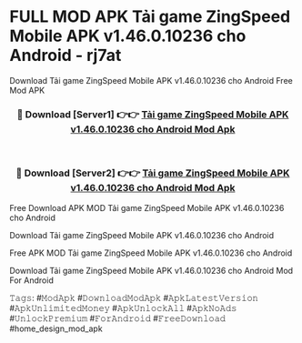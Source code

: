 # FULL MOD APK Tải game ZingSpeed Mobile APK v1.46.0.10236 cho Android - rj7at
Download Tải game ZingSpeed Mobile APK v1.46.0.10236 cho Android Free Mod APK

<div align="center">
<h3>🔴 Download [Server1] 👉👉 <a href="https://apk-comot.site?title=Tải_game_ZingSpeed_Mobile_APK_v1.46.0.10236_cho_Android">Tải game ZingSpeed Mobile APK v1.46.0.10236 cho Android Mod Apk</a></h3><br>

<h3>🔴 Download [Server2] 👉👉 <a href="https://apk-comot.site?title=Tải_game_ZingSpeed_Mobile_APK_v1.46.0.10236_cho_Android">Tải game ZingSpeed Mobile APK v1.46.0.10236 cho Android Mod Apk</a></h3>
</div>


Free Download APK MOD Tải game ZingSpeed Mobile APK v1.46.0.10236 cho Android

Download Tải game ZingSpeed Mobile APK v1.46.0.10236 cho Android 

Free APK MOD Tải game ZingSpeed Mobile APK v1.46.0.10236 cho Android 

Download Tải game ZingSpeed Mobile APK v1.46.0.10236 cho Android Mod For Android

𝚃𝚊𝚐𝚜: #𝙼𝚘𝚍𝙰𝚙𝚔 #𝙳𝚘𝚠𝚗𝚕𝚘𝚊𝚍𝙼𝚘𝚍𝙰𝚙𝚔 #𝙰𝚙𝚔𝙻𝚊𝚝𝚎𝚜𝚝𝚅𝚎𝚛𝚜𝚒𝚘𝚗 #𝙰𝚙𝚔𝚄𝚗𝚕𝚒𝚖𝚒𝚝𝚎𝚍𝙼𝚘𝚗𝚎𝚢 #𝙰𝚙𝚔𝚄𝚗𝚕𝚘𝚌𝚔𝙰𝚕𝚕 #𝙰𝚙𝚔𝙽𝚘𝙰𝚍𝚜 #𝚄𝚗𝚕𝚘𝚌𝚔𝙿𝚛𝚎𝚖𝚒𝚞𝚖 #𝙵𝚘𝚛𝙰𝚗𝚍𝚛𝚘𝚒𝚍 #𝙵𝚛𝚎𝚎𝙳𝚘𝚠𝚗𝚕𝚘𝚊𝚍 #home_design_mod_apk
